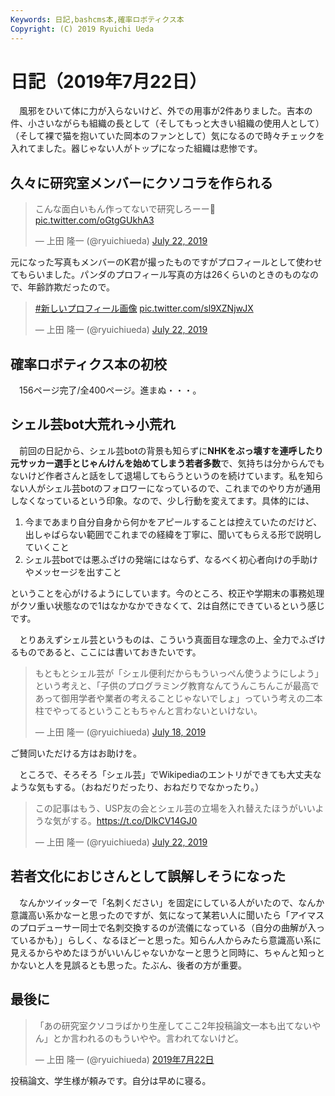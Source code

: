 ```yaml
---
Keywords: 日記,bashcms本,確率ロボティクス本
Copyright: (C) 2019 Ryuichi Ueda
---
```


# 日記（2019年7月22日）

　風邪をひいて体に力が入らないけど、外での用事が2件ありました。吉本の件、小さいながらも組織の長として（そしてもっと大きい組織の使用人として）（そして裸で猫を抱いていた岡本のファンとして）気になるので時々チェックを入れてました。器じゃない人がトップになった組織は悲惨です。

## 久々に研究室メンバーにクソコラを作られる

<blockquote class="twitter-tweet" data-partner="tweetdeck"><p lang="ja" dir="ltr">こんな面白いもん作ってないで研究しろーー💢 <a href="https://t.co/oGtgGUkhA3">pic.twitter.com/oGtgGUkhA3</a></p>&mdash; 上田 隆一 (@ryuichiueda) <a href="https://twitter.com/ryuichiueda/status/1153236424864354304?ref_src=twsrc%5Etfw">July 22, 2019</a></blockquote>
<script async src="https://platform.twitter.com/widgets.js" charset="utf-8"></script>

元になった写真もメンバーのK君が撮ったものですがプロフィールとして使わせてもらいました。パンダのプロフィール写真の方は26くらいのときのものなので、年齢詐欺だったので。

<blockquote class="twitter-tweet" data-partner="tweetdeck"><p lang="und" dir="ltr"><a href="https://twitter.com/hashtag/%E6%96%B0%E3%81%97%E3%81%84%E3%83%97%E3%83%AD%E3%83%95%E3%82%A3%E3%83%BC%E3%83%AB%E7%94%BB%E5%83%8F?src=hash&amp;ref_src=twsrc%5Etfw">#新しいプロフィール画像</a> <a href="https://t.co/sl9XZNjwJX">pic.twitter.com/sl9XZNjwJX</a></p>&mdash; 上田 隆一 (@ryuichiueda) <a href="https://twitter.com/ryuichiueda/status/1153238772391112705?ref_src=twsrc%5Etfw">July 22, 2019</a></blockquote>
<script async src="https://platform.twitter.com/widgets.js" charset="utf-8"></script>



## 確率ロボティクス本の初校

　156ページ完了/全400ページ。進まぬ・・・。

## シェル芸bot大荒れ->小荒れ

　前回の日記から、シェル芸botの背景も知らずに**NHKをぶっ壊すを連呼したり元サッカー選手とじゃんけんを始めてしまう若者多数**で、気持ちは分からんでもないけど作者さんと話をして退場してもらうというのを続けています。私を知らない人がシェル芸botのフォロワーになっているので、これまでのやり方が通用しなくなっているという印象。なので、少し行動を変えてます。具体的には、

1. 今まであまり自分自身から何かをアピールすることは控えていたのだけど、出しゃばらない範囲でこれまでの経緯を丁寧に、聞いてもらえる形で説明していくこと
1. シェル芸botでは悪ふざけの発端にはならず、なるべく初心者向けの手助けやメッセージを出すこと

ということを心がけるようにしています。今のところ、校正や学期末の事務処理がクソ重い状態なので1はなかなかできなくて、2は自然にできているという感じです。

　とりあえずシェル芸というものは、こういう真面目な理念の上、全力でふざけるものであると、ここには書いておきたいです。

<blockquote class="twitter-tweet" data-partner="tweetdeck"><p lang="ja" dir="ltr">もともとシェル芸が「シェル便利だからもういっぺん使うようにしよう」という考えと、「子供のプログラミング教育なんてうんこちんこが最高であって御用学者や業者の考えることじゃないでしょ」っていう考えの二本柱でやってるということもちゃんと言わないといけない。</p>&mdash; 上田 隆一 (@ryuichiueda) <a href="https://twitter.com/ryuichiueda/status/1151764119541784576?ref_src=twsrc%5Etfw">July 18, 2019</a></blockquote>
<script async src="https://platform.twitter.com/widgets.js" charset="utf-8"></script>

ご賛同いただける方はお助けを。


　ところで、そろそろ「シェル芸」でWikipediaのエントリができても大丈夫なような気もする。（おねだりだったり、おねだりでなかったり。）

<blockquote class="twitter-tweet" data-partner="tweetdeck"><p lang="ja" dir="ltr">この記事はもう、USP友の会とシェル芸の立場を入れ替えたほうがいいような気がする。<a href="https://t.co/DlkCV14GJ0">https://t.co/DlkCV14GJ0</a></p>&mdash; 上田 隆一 (@ryuichiueda) <a href="https://twitter.com/ryuichiueda/status/1153291921265025024?ref_src=twsrc%5Etfw">July 22, 2019</a></blockquote>
<script async src="https://platform.twitter.com/widgets.js" charset="utf-8"></script>

## 若者文化におじさんとして誤解しそうになった

　なんかツイッターで「名刺ください」を固定にしている人がいたので、なんか意識高い系かなーと思ったのですが、気になって某若い人に聞いたら「アイマスのプロデューサー同士で名刺交換するのが流儀になっている（自分の曲解が入っているかも）」らしく、なるほどーと思った。知らん人からみたら意識高い系に見えるからやめたほうがいいんじゃないかなーと思うと同時に、ちゃんと知っとかないと人を見誤るとも思った。たぶん、後者の方が重要。


## 最後に

<blockquote class="twitter-tweet" data-lang="ja"><p lang="ja" dir="ltr">「あの研究室クソコラばかり生産してここ2年投稿論文一本も出てないやん」とか言われるのもういやや。言われてないけど。</p>&mdash; 上田 隆一 (@ryuichiueda) <a href="https://twitter.com/ryuichiueda/status/1153238412133953538?ref_src=twsrc%5Etfw">2019年7月22日</a></blockquote>
<script async src="https://platform.twitter.com/widgets.js" charset="utf-8"></script>


投稿論文、学生様が頼みです。自分は早めに寝る。
